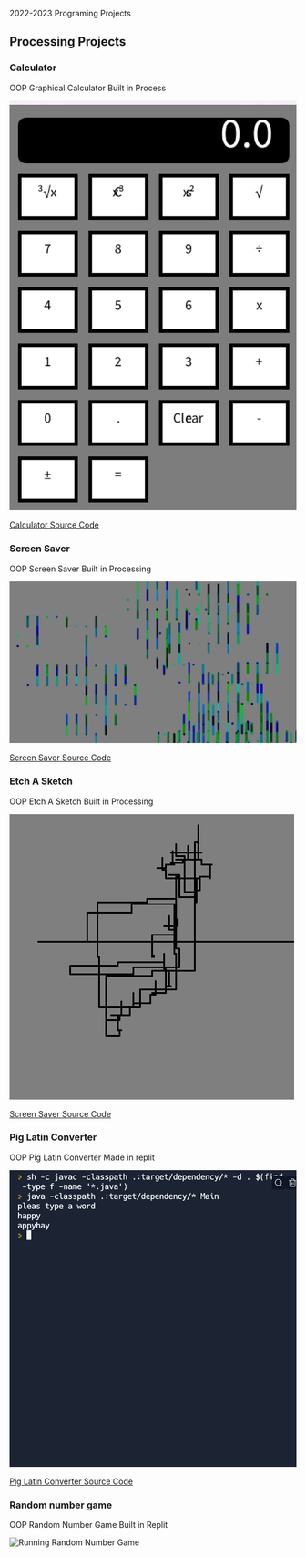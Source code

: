 2022-2023 Programing Projects

## Processing Projects

### Calculator
OOP Graphical Calculator Built in Process

![Running Calculator](https://github.com/zjohnny1810/programmingportfolio2023/blob/main/images/calc.png?raw=true)

[Calculator Source Code](https://github.com/zjohnny1810/programmingportfolio2023/tree/main/src/calc#:~:text=.%E2%80%8A.-,Button.pde,-Add%20files%20via)

### Screen Saver
OOP Screen Saver Built in Processing

![Running Screen Saver](https://github.com/zjohnny1810/programmingportfolio2023/blob/main/images/screensaver.png)

[Screen Saver Source Code](https://github.com/zjohnny1810/programmingportfolio2023/blob/main/src/Screen)

### Etch A Sketch
OOP Etch A Sketch Built in Processing

![Running Screen Saver](https://github.com/zjohnny1810/programmingportfolio2023/blob/main/images/EtchASketch.png)

[Screen Saver Source Code](https://github.com/zjohnny1810/programmingportfolio2023/blob/main/src/etchasketch/etch)

### Pig Latin Converter

OOP Pig Latin Converter Made in replit

![Running Pig Latin Converter](https://github.com/zjohnny1810/programmingportfolio2023/blob/main/images/piglaten.png)

[Pig Latin Converter Source Code](https://github.com/zjohnny1810/programmingportfolio2023/tree/main/src/Pig%20latin%20converter)

### Random number game
OOP Random Number Game Built in Replit

![Running Random Number Game]()
